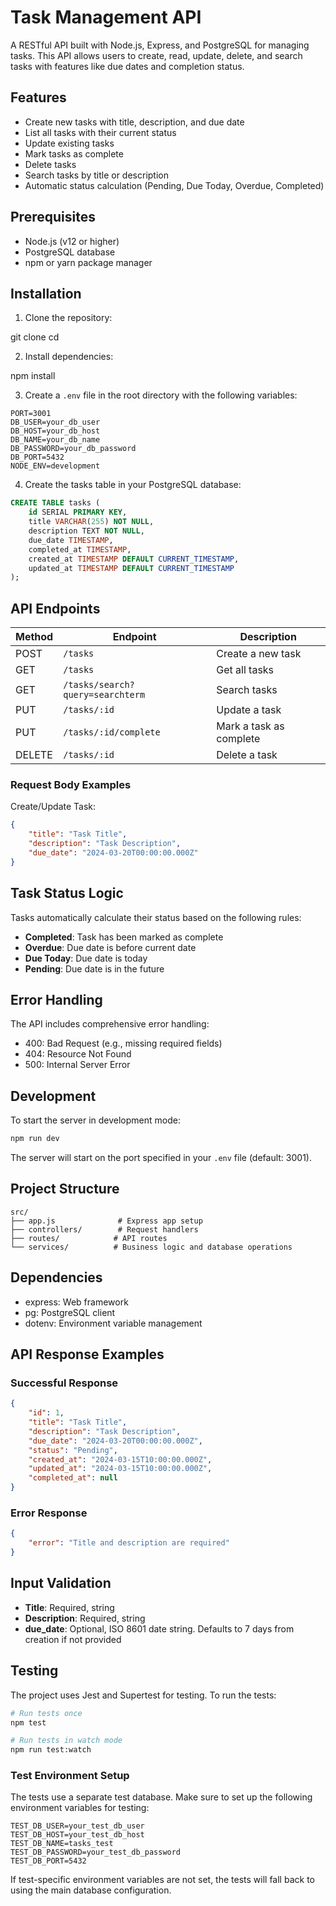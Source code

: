 # Task Management API

A RESTful API built with Node.js, Express, and PostgreSQL for managing tasks. This API allows users to create, read, update, delete, and search tasks with features like due dates and completion status.

## Features

- Create new tasks with title, description, and due date
- List all tasks with their current status
- Update existing tasks
- Mark tasks as complete
- Delete tasks
- Search tasks by title or description
- Automatic status calculation (Pending, Due Today, Overdue, Completed)

## Prerequisites

- Node.js (v12 or higher)
- PostgreSQL database
- npm or yarn package manager

## Installation

1. Clone the repository:

git clone <repository-url>
cd <project-directory>

2. Install dependencies:

npm install

3. Create a `.env` file in the root directory with the following variables:

```env
PORT=3001
DB_USER=your_db_user
DB_HOST=your_db_host
DB_NAME=your_db_name
DB_PASSWORD=your_db_password
DB_PORT=5432
NODE_ENV=development
```

4. Create the tasks table in your PostgreSQL database:

```sql
CREATE TABLE tasks (
    id SERIAL PRIMARY KEY,
    title VARCHAR(255) NOT NULL,
    description TEXT NOT NULL,
    due_date TIMESTAMP,
    completed_at TIMESTAMP,
    created_at TIMESTAMP DEFAULT CURRENT_TIMESTAMP,
    updated_at TIMESTAMP DEFAULT CURRENT_TIMESTAMP
);
```

## API Endpoints

| Method | Endpoint | Description |
|--------|----------|-------------|
| POST | `/tasks` | Create a new task |
| GET | `/tasks` | Get all tasks |
| GET | `/tasks/search?query=searchterm` | Search tasks |
| PUT | `/tasks/:id` | Update a task |
| PUT | `/tasks/:id/complete` | Mark a task as complete |
| DELETE | `/tasks/:id` | Delete a task |

### Request Body Examples

Create/Update Task:
```json
{
    "title": "Task Title",
    "description": "Task Description",
    "due_date": "2024-03-20T00:00:00.000Z"
}
```

## Task Status Logic

Tasks automatically calculate their status based on the following rules:
- **Completed**: Task has been marked as complete
- **Overdue**: Due date is before current date
- **Due Today**: Due date is today
- **Pending**: Due date is in the future

## Error Handling

The API includes comprehensive error handling:
- 400: Bad Request (e.g., missing required fields)
- 404: Resource Not Found
- 500: Internal Server Error

## Development

To start the server in development mode:
```bash
npm run dev
```

The server will start on the port specified in your `.env` file (default: 3001).

## Project Structure

```
src/
├── app.js              # Express app setup
├── controllers/        # Request handlers
├── routes/            # API routes
└── services/          # Business logic and database operations
```

## Dependencies

- express: Web framework
- pg: PostgreSQL client
- dotenv: Environment variable management

## API Response Examples

### Successful Response
```json
{
    "id": 1,
    "title": "Task Title",
    "description": "Task Description",
    "due_date": "2024-03-20T00:00:00.000Z",
    "status": "Pending",
    "created_at": "2024-03-15T10:00:00.000Z",
    "updated_at": "2024-03-15T10:00:00.000Z",
    "completed_at": null
}
```

### Error Response
```json
{
    "error": "Title and description are required"
}
```

## Input Validation

- **Title**: Required, string
- **Description**: Required, string
- **due_date**: Optional, ISO 8601 date string. Defaults to 7 days from creation if not provided

## Testing

The project uses Jest and Supertest for testing. To run the tests:

```bash
# Run tests once
npm test

# Run tests in watch mode
npm run test:watch
```

### Test Environment Setup

The tests use a separate test database. Make sure to set up the following environment variables for testing:

```env
TEST_DB_USER=your_test_db_user
TEST_DB_HOST=your_test_db_host
TEST_DB_NAME=tasks_test
TEST_DB_PASSWORD=your_test_db_password
TEST_DB_PORT=5432
```

If test-specific environment variables are not set, the tests will fall back to using the main database configuration.

